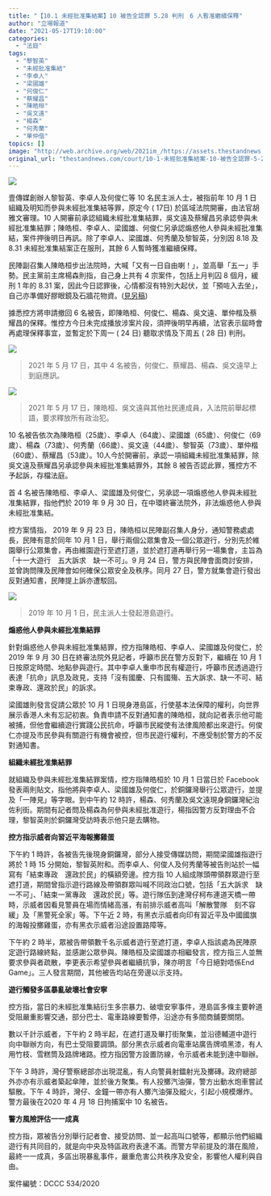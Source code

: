 ```yaml
---
title: "【10.1 未經批准集結案】10 被告全認罪 5.28 判刑　6 人暫准繼續保釋"
author: "立場報道"
date: "2021-05-17T19:10:00"
categories:
  - "法庭"
tags:
  - "黎智英"
  - "未經批准集結"
  - "李卓人"
  - "梁國雄"
  - "何俊仁"
  - "蔡耀昌"
  - "陳皓桓"
  - "吳文遠"
  - "楊森"
  - "何秀蘭"
  - "單仲偕"
topics: []
image: "http://web.archive.org/web/2021im_/https://assets.thestandnews.com/media/photos/20210517-07_Tzw85.png"
original_url: "thestandnews.com/court/10-1-未經批准集結案-10-被告全認罪-5-28-判刑-6-人暫准繼續保釋"
---
```

![](http://web.archive.org/web/2021im_/https://assets.thestandnews.com/media/photos/20210517-07_Tzw85.png)

壹傳媒創辦人黎智英、李卓人及何俊仁等 10 名民主派人士，被指前年 10 月 1 日組織及明知而參與未經批准集結等罪，原定今 ( 17日) 於區域法院開審，由法官胡雅文審理。10 人開審前承認組織未經批准集結罪，吳文遠及蔡耀昌另承認參與未經批准集結罪；陳皓桓、李卓人、梁國雄、何俊仁另承認煽惑他人參與未經批准集結，案件押後明日再訊。除了李卓人、梁國雄、何秀蘭及黎智英，分別因 8.18 及 8.31 未經批准集結案正在服刑，其餘 6 人暫時獲准繼續保釋。

民陣副召集人陳皓桓步出法院時，大喊「又有一日自由喇！」，並高舉「五一」手勢。民主黨前主席楊森則指，自己身上共有 4 宗案件，包括上月判囚 8 個月，緩刑 1 年的 8.31 案，因此今日認罪後，心情都沒有特別大起伏，並「預咗入去坐」，自己亦準備好膠眼鏡及石牆花物資。([見另稿](../../court/10-1-%E6%9C%AA%E7%B6%93%E6%89%B9%E5%87%86%E9%9B%86%E7%B5%90%E6%A1%88-6-%E4%BA%BA%E6%9A%AB%E5%87%86%E4%BF%9D%E9%87%8B-%E9%99%B3%E7%9A%93%E6%A1%93-%E5%8F%88%E6%9C%89%E4%B8%80%E6%97%A5%E8%87%AA%E7%94%B1%E5%96%87-%E6%A5%8A%E6%A3%AE-%E9%A0%90%E5%92%97%E5%85%A5%E5%8E%BB%E5%9D%90/))

據悉控方將申請撤回 6 名被告，即陳皓桓、何俊仁、楊森、吳文遠、單仲楷及蔡耀昌的保釋。惟控方今日未完成播放涉案片段，須押後明早再續，法官表示屆時會再處理保釋事宜，並暫定於下周一 ( 24 日) 聽取求情及下周五 ( 28 日) 判刑。

![](http://web.archive.org/web/2021im_/https://assets.thestandnews.com/media/photos/185973670_10165811252400019_2419246597217512096_n20copy_hFffD.jpg)
> 2021 年 5 月 17 日，其中 4 名被告，何俊仁、蔡耀昌、楊森、吳文遠早上到庭應訊。

![](http://web.archive.org/web/2021im_/https://assets.thestandnews.com/media/photos/183876502_10165811251430019_1848683677284888784_n20copy_hfcva.jpg)
> 2021 年 5 月 17 日，陳皓桓、吳文遠與其他社民連成員，入法院前舉起標語，要求釋放所有政治犯。

10 名被告依次為陳皓桓（25歲）、李卓人（64歲）、梁國雄（65歲）、何俊仁（69歲）、楊森（73歲）、何秀蘭（66歲）、吳文遠（44歲）、黎智英（73歲）、單仲楷（60歲）、蔡耀昌（53歲）。10人今於開審前，承認一項組織未經批准集結罪，除吳文遠及蔡耀昌另承認參與未經批准集結罪外，其餘 8 被告否認此罪，獲控方不予起訴，存檔法庭。

首 4 名被告陳皓桓、李卓人、梁國雄及何俊仁，另承認一項煽惑他人參與未經批准集結罪，指他們於 2019 年 9 月 30 日，在中環終審法院外，非法煽惑他人參與未經批准集結。

控方案情指， 2019 年 9 月 23 日，陳皓桓以民陣副召集人身分，通知警務處處長，民陣有意於同年 10 月 1 日，舉行兩個公眾集會及一個公眾遊行，分別先於維園舉行公眾集會，再由維園遊行至遮打道，並於遮打道再舉行另一場集會，主旨為「十一大遊行　五大訴求　缺一不可」。9 月 24 日，警方與民陣會面商討安排，並曾詢問陳及民陣會如何確保公眾安全及秩序。同月 27 日，警方就集會遊行發出反對通知書，民陣提上訴亦遭駁回。

![](http://web.archive.org/web/2021im_/https://assets.thestandnews.com/media/photos/20191001-101_Rally-0985620copy_c4RqB.jpg)
> 2019 年 10 月 1 日，民主派人士發起港島遊行。

**煽惑他人參與未經批准集結罪**

針對煽惑他人參與未經批准集結罪，控方指陳皓桓、李卓人、梁國雄及何俊仁，於2019 年 9 月 30 日在終審法院外見記者，呼籲市民在警方反對下，繼續在 10 月 1 日按原定時間、地點參與遊行。其中李卓人重申市民有權遊行，呼籲市民透過遊行表達「抗命」訊息及政見，支持「沒有國慶、只有國殤、五大訴求、缺一不可、結束專政、還政於民」的訴求。

梁國雄則發言促請公眾於 10 月 1 日現身港島區，行使基本法保障的權利，向世界展示香港人未有忘記初衷。負責申請不反對通知書的陳皓桓，就向記者表示他可能被捕，但他會繼續遊行實踐公民抗命，呼籲市民縱使有法律風險都出來遊行。何俊仁亦提及市民參與有關遊行有機會被控，但市民遊行權利，不應受制於警方的不反對通知書。

**組織未經批准集結罪**

就組織及參與未經批准集結罪案情，控方指陳皓桓於 10 月 1 日當日於 Facebook 發表兩則貼文，指他將與李卓人、梁國雄及何俊仁，於銅鑼灣舉行公眾遊行，並提及「一陣見」等字眼。到中午約 12 時許，楊森、何秀蘭及吳文遠現身銅鑼灣紀治佐利街。期間有記者問及楊森為何參與未經批准遊行，楊指因警方反對理由不合理，黎智英則於銅鑼灣受訪時表示他只是去購物。

**控方指示威者向習近平海報擲雞蛋**

下午約 1 時許，各被告先後現身銅鑼灣，部分人接受傳媒訪問，期間梁國雄指遊行將於 1 時 15 分開始，黎智英附和。而李卓人、何俊人及何秀蘭等被告則站於一幅寫有「結束專政　還政於民」的橫額旁邊。控方指 10 人組成隊頭帶領群眾遊行至遮打道，期間曾指示遊行路線及帶領群眾叫喊不同政治口號，包括「五大訴求　缺一不可」、「結束一黨專政　還政於民」等。遊行隊伍到達灣仔柯布連道天橋一帶時，示威者因看見警員在場而情緒高漲，有前排示威者高叫「解散警隊　刻不容緩」及「黑警死全家」等。下午近 2 時，有黑衣示威者向印有習近平及中國國旗的海報投擲雞蛋，亦有黑衣示威者沿途設置路障等。

下午約 2 時半，眾被告帶領數千名示威者遊行至遮打道，李卓人指該處為民陣原定遊行路線終點，並感謝公眾參與。陳皓桓及梁國雄亦相繼發言，控方指三人並無要求參與者疏散，李更表示希望參與者繼續抗爭，陳亦明言「今日絕對唔係End Game」。三人發言期間，其他被告均站在旁邊以示支持。

**遊行觸發多區暴亂破壞社會安寧**

控方指，當日的未經批准集結衍生多宗暴力、破壞安寧事件，港島區多條主要幹道受阻嚴重影響交通，部分巴士、電車路線要暫停，沿途亦有多間商舖要關閉。

數以千計示威者，下午約 2 時半起，在遮打道及畢打街聚集，並沿德輔道中遊行向中聯辦方向，有巴士受阻要調頭。部分黑衣示威者向電車站廣告牌噴黑漆，有人用竹枝、雪糕筒及路牌堵路。控方指因警方設置防線，令示威者未能到達中聯辦。

下午 3 時許，灣仔警察總部亦出現混亂，有人向警員射鐳射光及擲磚。政府總部外亦亦有示威者築起傘陣，並於後方聚集。有人投擲汽油彈，警方出動水炮車嘗試驅散。下午 4 時許，灣仔、金鐘一帶亦有人擲汽油彈及縱火，引起小規模爆炸。警方最後在2020 年 4 月 18 日拘捕案中 10 名被告。

**警方風險評估一一成真**

控方指，眾被告分別舉行記者會、接受訪問、並一起高叫口號等，都顯示他們組織遊行有共同目的，就是向中央及特區政府表達不滿。而警方早前提及的潛在風險，最終一一成真，多區出現暴亂事件，嚴重危害公共秩序及安全，影響他人權利與自由。

案件編號：DCCC 534/2020